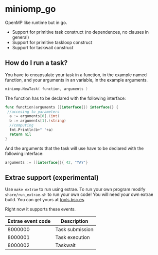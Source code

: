 # miniomp_go
OpenMP like runtime but in go.

* Support for primitive task construct (no dependences, no clauses in general)
* Support for primitive taskloop construct
* Support for taskwait construct

## How do I run a task?

You have to encapsulate your task in a function, in the example named function, and your arguments in an variable, in the example arguments.

```go
miniomp.NewTask( function, arguments )
```

The function has to be declared with the following interface:
```go
func function(arguments []interface{}) interface{} {
 //accesing to parameters
  a := arguments[0].(int)
  b := arguments[1].(string)
  //computing
  fmt.Println(b+" "+a)
  return nil
}
```
And the arguments that the task will use have to be declared with the following interface:
```go
arguments := []interface{}{ 42, "YAY"}
```

## Extrae support (experimental)
Use `make extrae` to run using extrae. To run your own program modify `share/run_extrae.sh` to run your own code!
You will need your own extrae build. You can get yours at [tools.bsc.es](tools.bsc.es).

Right now it supports these events.

| Extrae event code | Description     |
|-------------------|-----------------|
| 8000000           | Task submission |
| 8000001           | Task execution  |
| 8000002           | Taskwait        |
